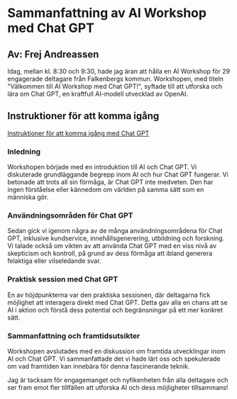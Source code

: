 # Sammanfattning av AI Workshop med Chat GPT 

## Av: Frej Andreassen

Idag, mellan kl. 8:30 och 9:30, hade jag äran att hålla en AI Workshop för 29 engagerade deltagare från Falkenbergs kommun. Workshopen, med titeln "Välkommen till AI Workshop med Chat GPT!", syftade till att utforska och lära om Chat GPT, en kraftfull AI-modell utvecklad av OpenAI.

## Instruktioner för att komma igång
[Instruktioner för att komma igång med Chat GPT](https://app.tango.us/app/workflow/Steps-to-Access-OpenAI-Chat-Platform-84587683f6bd4d11886773b922ef1ff0)

### Inledning

Workshopen började med en introduktion till AI och Chat GPT. Vi diskuterade grundläggande begrepp inom AI och hur Chat GPT fungerar. Vi betonade att trots all sin förmåga, är Chat GPT inte medveten. Den har ingen förståelse eller kännedom om världen på samma sätt som en människa gör.

### Användningsområden för Chat GPT

Sedan gick vi igenom några av de många användningsområdena för Chat GPT, inklusive kundservice, innehållsgenerering, utbildning och forskning. Vi talade också om vikten av att använda Chat GPT med en viss nivå av skepticism och kontroll, på grund av dess förmåga att ibland generera felaktiga eller vilseledande svar.

### Praktisk session med Chat GPT

En av höjdpunkterna var den praktiska sessionen, där deltagarna fick möjlighet att interagera direkt med Chat GPT. Detta gav alla en chans att se AI i aktion och förstå dess potential och begränsningar på ett mer konkret sätt.

### Sammanfattning och framtidsutsikter

Workshopen avslutades med en diskussion om framtida utvecklingar inom AI och Chat GPT. Vi sammanfattade det vi hade lärt oss och spekulerade om vad framtiden kan innebära för denna fascinerande teknik.

Jag är tacksam för engagemanget och nyfikenheten från alla deltagare och ser fram emot fler tillfällen att utforska AI och dess möjligheter tillsammans!
